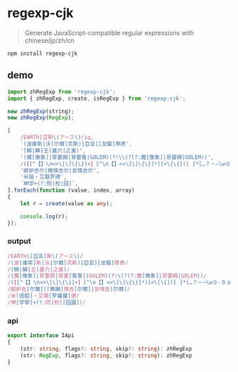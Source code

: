 # regexp-cjk

> Generate JavaScript-compatible regular expressions with chinese/jp/zh/cn

`npm install regexp-cjk`

## demo

```ts
import zhRegExp from 'regexp-cjk';
import { zhRegExp, create, isRegExp } from 'regexp-cjk';
```

```ts
new zhRegExp(string);
new zhRegExp(RegExp);
```

```ts
[
	/EARTH|亞斯\(アース\)/ig,
	'(波庫斯|沃[尔爾]克斯)[亞亚][龙龍]草原',
	'[鳞|鱗]王(巢穴|之巢)',
	'(魔[像象]|哥雷姆|哥雷魯|GOLEM)(?!\\(?(?:魔[像象]|哥雷姆|GOLEM))',
	/(【[^【】\n<>\[\]\{\}]+】[^\n【】<>\[\]\{\}]*)[<\[\{]([ ]*[…？－—\w０-９ａ-ｚＡ-Ｚ\u4E00-\u9FFF][^\n【】<>\[\]\{\}]*)[\]\}>]/gm,
	'嫉妒吉尔|懒惰吉尔|怠惰吉尔',
	'米娅・艾璐罗德',
	`神学+(?:院|校|园)`,
].forEach(function (value, index, array)
{
	let r = create(value as any);

	console.log(r);
});
```

### output

```js
/EARTH|[亞亚]斯\(アース\)/
/(波[庫库]斯|沃[尔爾]克斯)[亞亚][龙龍]草原/
/[鳞|鱗]王(巢穴|之巢)/
/(魔[像象]|哥雷姆|哥雷[魯鲁]|GOLEM)(?!\(?(?:魔[像象]|哥雷姆|GOLEM))/
/(【[^【】\n<>\[\]\{\}]+】[^\n【】<>\[\]\{\}]*)[<\[\{]([ ]*[…？－—\w０-９ａ-ｚＡ-Ｚ\u4E00-\u9FFF][^\n【】<>\[\]\{\}]*)[\]\}>]/
/嫉妒吉[尔爾]|[懒嬾]惰吉[尔爾]|怠惰吉[尔爾]/
/米[娅婭]・艾璐[罗羅儸]德/
/神[学學]+(?:院|校|[园園])/
```

### api

```ts
export interface IApi
{
	(str: string, flags?: string, skip?: string): zhRegExp
	(str: RegExp, flags?: string, skip?: string): zhRegExp
}
```
